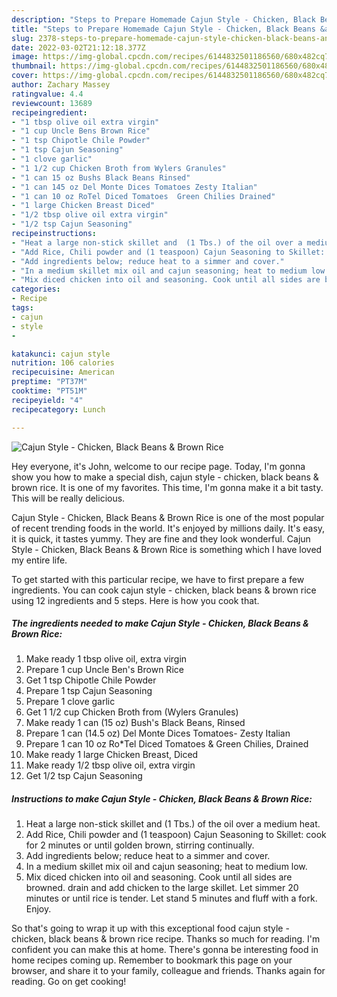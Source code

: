 ```yaml
---
description: "Steps to Prepare Homemade Cajun Style - Chicken, Black Beans &amp; Brown Rice"
title: "Steps to Prepare Homemade Cajun Style - Chicken, Black Beans &amp; Brown Rice"
slug: 2378-steps-to-prepare-homemade-cajun-style-chicken-black-beans-and-amp-brown-rice
date: 2022-03-02T21:12:18.377Z
image: https://img-global.cpcdn.com/recipes/6144832501186560/680x482cq70/cajun-style-chicken-black-beans-brown-rice-recipe-main-photo.jpg
thumbnail: https://img-global.cpcdn.com/recipes/6144832501186560/680x482cq70/cajun-style-chicken-black-beans-brown-rice-recipe-main-photo.jpg
cover: https://img-global.cpcdn.com/recipes/6144832501186560/680x482cq70/cajun-style-chicken-black-beans-brown-rice-recipe-main-photo.jpg
author: Zachary Massey
ratingvalue: 4.4
reviewcount: 13689
recipeingredient:
- "1 tbsp olive oil extra virgin"
- "1 cup Uncle Bens Brown Rice"
- "1 tsp Chipotle Chile Powder"
- "1 tsp Cajun Seasoning"
- "1 clove garlic"
- "1 1/2 cup Chicken Broth from Wylers Granules"
- "1 can 15 oz Bushs Black Beans Rinsed"
- "1 can 145 oz Del Monte Dices Tomatoes Zesty Italian"
- "1 can 10 oz RoTel Diced Tomatoes  Green Chilies Drained"
- "1 large Chicken Breast Diced"
- "1/2 tbsp olive oil extra virgin"
- "1/2 tsp Cajun Seasoning"
recipeinstructions:
- "Heat a large non-stick skillet and  (1 Tbs.) of the oil over a medium heat."
- "Add Rice, Chili powder and (1 teaspoon) Cajun Seasoning to Skillet: cook for 2 minutes or until golden brown, stirring continually."
- "Add ingredients below; reduce heat to a simmer and cover."
- "In a medium skillet mix oil and cajun seasoning; heat to medium low."
- "Mix diced chicken into oil and seasoning. Cook until all sides are browned. drain and add chicken to the large skillet. Let simmer 20 minutes or until rice is tender. Let stand 5 minutes and fluff with a fork. Enjoy."
categories:
- Recipe
tags:
- cajun
- style
- 

katakunci: cajun style  
nutrition: 106 calories
recipecuisine: American
preptime: "PT37M"
cooktime: "PT51M"
recipeyield: "4"
recipecategory: Lunch

---
```



![Cajun Style - Chicken, Black Beans & Brown Rice](https://img-global.cpcdn.com/recipes/6144832501186560/680x482cq70/cajun-style-chicken-black-beans-brown-rice-recipe-main-photo.jpg)

Hey everyone, it's John, welcome to our recipe page. Today, I'm gonna show you how to make a special dish, cajun style - chicken, black beans & brown rice. It is one of my favorites. This time, I'm gonna make it a bit tasty. This will be really delicious.



Cajun Style - Chicken, Black Beans & Brown Rice is one of the most popular of recent trending foods in the world. It's enjoyed by millions daily. It's easy, it is quick, it tastes yummy. They are fine and they look wonderful. Cajun Style - Chicken, Black Beans & Brown Rice is something which I have loved my entire life.


To get started with this particular recipe, we have to first prepare a few ingredients. You can cook cajun style - chicken, black beans & brown rice using 12 ingredients and 5 steps. Here is how you cook that.

<!--inarticleads1-->

##### The ingredients needed to make Cajun Style - Chicken, Black Beans & Brown Rice:

1. Make ready 1 tbsp olive oil, extra virgin
1. Prepare 1 cup Uncle Ben's Brown Rice
1. Get 1 tsp Chipotle Chile Powder
1. Prepare 1 tsp Cajun Seasoning
1. Prepare 1 clove garlic
1. Get 1 1/2 cup Chicken Broth from (Wylers Granules)
1. Make ready 1 can (15 oz) Bush's Black Beans, Rinsed
1. Prepare 1 can (14.5 oz) Del Monte Dices Tomatoes- Zesty Italian
1. Prepare 1 can 10 oz Ro*Tel Diced Tomatoes & Green Chilies, Drained
1. Make ready 1 large Chicken Breast, Diced
1. Make ready 1/2 tbsp olive oil, extra virgin
1. Get 1/2 tsp Cajun Seasoning




<!--inarticleads2-->

##### Instructions to make Cajun Style - Chicken, Black Beans & Brown Rice:

1. Heat a large non-stick skillet and  (1 Tbs.) of the oil over a medium heat.
1. Add Rice, Chili powder and (1 teaspoon) Cajun Seasoning to Skillet: cook for 2 minutes or until golden brown, stirring continually.
1. Add ingredients below; reduce heat to a simmer and cover.
1. In a medium skillet mix oil and cajun seasoning; heat to medium low.
1. Mix diced chicken into oil and seasoning. Cook until all sides are browned. drain and add chicken to the large skillet. Let simmer 20 minutes or until rice is tender. Let stand 5 minutes and fluff with a fork. Enjoy.




So that's going to wrap it up with this exceptional food cajun style - chicken, black beans & brown rice recipe. Thanks so much for reading. I'm confident you can make this at home. There's gonna be interesting food in home recipes coming up. Remember to bookmark this page on your browser, and share it to your family, colleague and friends. Thanks again for reading. Go on get cooking!
